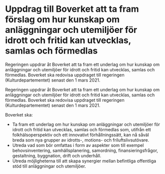 # Uppdrag till Boverket att ta fram förslag om hur kunskap om anläggningar och utemiljöer för idrott och fritid kan utvecklas, samlas och förmedlas

Regeringen uppdrar åt Boverket att ta fram ett underlag om hur kunskap om anläggningar och utemiljöer för idrott och fritid kan utvecklas, samlas och förmedlas. Boverket ska redovisa uppdraget till regeringen (Kulturdepartementet) senast den 1 mars 2021.

Regeringen uppdrar åt Boverket att ta fram ett underlag om hur kunskap om anläggningar och utemiljöer för idrott och fritid kan utvecklas, samlas och förmedlas. Boverket ska redovisa uppdraget till regeringen (Kulturdepartementet) senast den 1 mars 2021.

Boverket ska:

* Ta fram ett underlag om hur kunskap om anläggningar och utemiljöer för idrott och fritid kan utvecklas, samlas och förmedlas som, utifrån ett folkhälsoperspektiv och ett innovativt förhållningssätt, kan nå såväl breda som nya grupper av idrotts-, motions- och friluftslivsutövare.
* Utreda vad som bör omfattas i form av aspekter som till exempel behovsinventering, samhällsplanering, samordning, finansieringsfrågor, gestaltning, byggnation, drift och underhåll.
* Utreda möjligheterna till att skapa synergier mellan befintliga offentliga stöd till anläggningar och utemiljöer.
